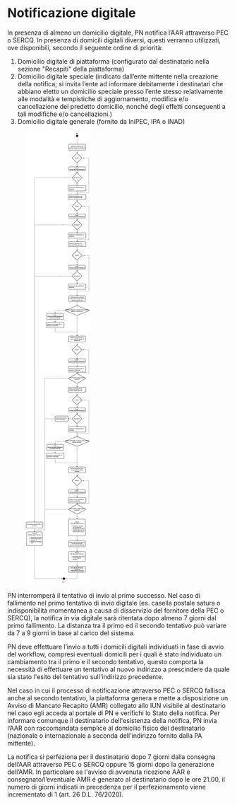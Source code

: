 # Notificazione digitale

In presenza di almeno un domicilio digitale, PN notifica l’AAR attraverso PEC o SERCQ. In presenza di domicili digitali diversi, questi verranno utilizzati, ove disponibili, secondo il seguente ordine di priorità:

1. Domicilio digitale di piattaforma (configurato dal destinatario nella sezione "Recapiti" della piattaforma)
2. Domicilio digitale speciale (indicato dall’ente mittente nella creazione della notifica; si invita l’ente ad informare debitamente i destinatari che abbiano eletto un domicilio speciale presso l’ente stesso relativamente alle modalità e tempistiche di aggiornamento, modifica e/o cancellazione del predetto domicilio, nonché degli effetti conseguenti a tali modifiche e/o cancellazioni.)
3. Domicilio digitale generale (fornito da IniPEC, IPA o INAD)

<figure><img src="../../.gitbook/assets/image (81).png" alt=""><figcaption></figcaption></figure>

PN interromperà il tentativo di invio al primo successo. Nel caso di fallimento nel primo tentativo di invio digitale (es. casella postale satura o indisponibilità momentanea a causa di disservizio del fornitore della PEC o SERCQ), la notifica in via digitale sarà ritentata dopo almeno 7 giorni dal primo fallimento. La distanza tra il primo ed il secondo tentativo può variare da 7 a 9 giorni in base al carico del sistema.

PN deve effettuare l’invio a tutti i domicili digitali individuati in fase di avvio del workflow, compresi eventuali domicili per i quali è stato individuato un cambiamento tra il primo e il secondo tentativo, questo comporta la necessità di effettuare un tentativo al nuovo indirizzo a prescindere da quale sia stato l'esito del tentativo sull'indirizzo precedente.&#x20;

Nel caso in cui il processo di notificazione attraverso PEC o SERCQ fallisca anche al secondo tentativo, la piattaforma genera e mette a disposizione un Avviso di Mancato Recapito (AMR) collegato allo IUN visibile al destinatario nel caso egli acceda al portale di PN e verifichi lo Stato della notifica. Per informare comunque il destinatario dell'esistenza della notifica, PN invia l’AAR con raccomandata semplice al domicilio fisico del destinatario (nazionale o internazionale a seconda dell'indirizzo fornito dalla PA mittente).

La notifica si perfeziona per il destinatario dopo 7 giorni dalla consegna dell’AAR attraverso PEC o SERCQ oppure 15 giorni dopo la generazione dell’AMR. In particolare se l'avviso di avvenuta ricezione AAR è consegnato/l’eventuale AMR é generato al destinatario dopo le ore 21.00, il numero di giorni indicati in precedenza per il perfezionamento viene incrementato di 1 (art. 26 D.L. 76/2020).
